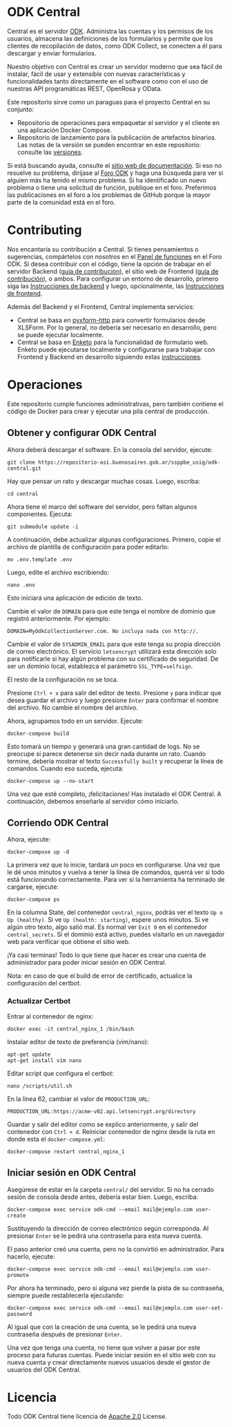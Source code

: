 ODK Central
===========

Central es el servidor [ODK](https://getodk.org/). Administra las cuentas y los permisos de los usuarios, almacena las definiciones de los formularios y permite que los clientes de recopilación de datos, como ODK Collect, se conecten a él para descargar y enviar formularios.

Nuestro objetivo con Central es crear un servidor moderno que sea fácil de instalar, fácil de usar y extensible con nuevas características y funcionalidades tanto directamente en el software como con el uso de nuestras API programáticas REST, OpenRosa y OData.

Este repositorio sirve como un paraguas para el proyecto Central en su conjunto:

* Repositorio de operaciones para empaquetar el servidor y el cliente en una aplicación Docker Compose.
* Repositorio de lanzamiento para la publicación de artefactos binarios. Las notas de la versión se pueden encontrar en este repositorio: consulte las [versiones](https://github.com/getodk/central/releases).

Si está buscando ayuda, consulte el [sitio web de documentación](https://docs.getodk.org/central-intro/). Si eso no resuelve su problema, diríjase al [Foro ODK](https://forum.getodk.org) y haga una búsqueda para ver si alguien más ha tenido el mismo problema. Si ha identificado un nuevo problema o tiene una solicitud de función, publique en el foro. Preferimos las publicaciones en el foro a los problemas de GitHub porque la mayor parte de la comunidad está en el foro.

Contributing
============

Nos encantaría su contribución a Central. Si tienes pensamientos o sugerencias, compártelos con nosotros en el [Panel de funciones](https://forum.getodk.org/c/features) en el Foro ODK. Si desea contribuir con el código, tiene la opción de trabajar en el servidor Backend ([guía de contribución](https://github.com/getodk/central-backend/blob/master/CONTRIBUTING.md)), el sitio web de Frontend ([guía de contribución](https://github.com/getodk/central-frontend/blob/master/CONTRIBUTING.md)), o ambos. Para configurar un entorno de desarrollo, primero siga las [Instrucciones de backend](https://github.com/getodk/central-backend#setting-up-a-development-environment) y luego, opcionalmente, las [Instrucciones de frontend](https://github.com/getodk/central-frontend#setting-up-your-development-environment).

Además del Backend y el Frontend, Central implementa servicios:

* Central se basa en [pyxform-http](https://github.com/getodk/pyxform-http) para convertir formularios desde XLSForm. Por lo general, no debería ser necesario en desarrollo, pero se puede ejecutar localmente.
* Central se basa en [Enketo](https://github.com/enketo/enketo-express) para la funcionalidad de formulario web. Enketo puede ejecutarse localmente y configurarse para trabajar con Frontend y Backend en desarrollo siguiendo estas [instrucciones](https://github.com/getodk/central-frontend/blob/master/docs/enketo.md).

Operaciones
==========

Este repositorio cumple funciones administrativas, pero también contiene el código de Docker para crear y ejecutar una pila central de producción.

## Obtener y configurar ODK Central

Ahora deberá descargar el software. En la consola del servidor, ejecute:

	git clone https://repositorio-asi.buenosaires.gob.ar/ssppbe_usig/odk-central.git


Hay que pensar un rato y descargar muchas cosas. Luego, escriba:

	cd central


Ahora tiene el marco del software del servidor, pero faltan algunos componentes. Ejecuta: 

	git submodule update -i 


A continuación, debe actualizar algunas configuraciones. Primero, copie el archivo de plantilla de configuración para poder editarlo:

	mv .env.template .env 


Luego, edite el archivo escribiendo:

	nano .env 


Esto iniciará una aplicación de edición de texto.

Cambie el valor de `DOMAIN` para que este tenga el nombre de dominio que registró anteriormente. Por ejemplo: 

`DOMAIN=MyOdkCollectionServer.com. No incluya nada con http://.`

Cambie el valor de `SYSADMIN_EMAIL` para que este tenga su propia dirección de correo electrónico. El servicio `letsencrypt` utilizará esta dirección solo para notificarle si hay algún problema con su certificado de seguridad. De ser un dominio local, establezca el parámetro `SSL_TYPE=selfsign`.

El resto de la configuración no se toca. 

Presione `Ctrl + x` para salir del editor de texto. Presione `y` para indicar que desea guardar el archivo y luego presione `Enter` para confirmar el nombre del archivo. No cambie el nombre del archivo.

Ahora, agrupamos todo en un servidor. Ejecute:

	docker-compose build 


Esto tomará un tiempo y generará una gran cantidad de logs. No se preocupe si parece detenerse sin decir nada durante un rato. Cuando termine, debería mostrar el texto `Successfully built` y recuperar la línea de comandos. Cuando eso suceda, ejecuta:

	docker-compose up --no-start


Una vez que esté completo, ¡felicitaciones! Has instalado el ODK Central. A continuación, debemos enseñarle al servidor cómo iniciarlo.


## Corriendo ODK Central

Ahora, ejecute:

	docker-compose up -d 

La primera vez que lo inicie, tardará un poco en configurarse. Una vez que le dé unos minutos y vuelva a tener la línea de comandos, querrá ver si todo está funcionando correctamente.
Para ver si la herramienta ha terminado de cargarse, ejecute:

	docker-compose ps

En la columna State, del contenedor `central_nginx`, podrás ver el texto `Up o Up (healthy)`. Si ve `Up (health: starting)`, espere unos minutos. Si ve algún otro texto, algo salió mal. Es normal ver `Exit 0` en el contenedor `central_secrets`.
Si el dominio está activo, puedes visitarlo en un navegador web para verificar que obtiene el sitio web.

¡Ya casi terminas! Todo lo que tiene que hacer es crear una cuenta de administrador para poder iniciar sesión en ODK Central.

Nota: en caso de que el build de error de certificado, actualice la configuración del certbot.


### Actualizar Certbot

Entrar al contenedor de nginx:

	docker exec -it central_nginx_1 /bin/bash


Instalar editor de texto de preferencia (vim/nano):

	apt-get update
	apt-get install vim nano


Editar script que configura el certbot:

	nano /scripts/util.sh


En la línea 62, cambiar el valor de `PRODUCTION_URL`:

	PRODUCTION_URL:https://acme-v02.api.letsencrypt.org/directory


Guardar y salir del editor como se explico anteriormente, y salir del contenedor con `Ctrl + d`.
Reiniciar contenedor de nginx desde la ruta en donde esta el `docker-compose.yml`:

	docker-compose restart central_nginx_1


## Iniciar sesión en ODK Central

Asegúrese de estar en la carpeta `central/` del servidor. Si no ha cerrado sesión de consola desde antes, debería estar bien.
Luego, escriba:

	docker-compose exec service odk-cmd --email mail@ejemplo.com user-create

Sustituyendo la dirección de correo electrónico según corresponda. Al presionar `Enter` se le pedirá una contraseña para esta nueva cuenta.

El paso anterior creó una cuenta, pero no la convirtió en administrador. Para hacerlo, ejecute:

	docker-compose exec service odk-cmd --email mail@ejemplo.com user-promote


Por ahora ha terminado, pero si alguna vez pierde la pista de su contraseña, siempre puede restablecerla ejecutando:

	docker-compose exec service odk-cmd --email mail@ejemplo.com user-set-password

Al igual que con la creación de una cuenta, se le pedirá una nueva contraseña después de presionar `Enter`.


Una vez que tenga una cuenta, no tiene que volver a pasar por este proceso para futuras cuentas. Puede iniciar sesión en el sitio web con su nueva cuenta y crear directamente nuevos usuarios desde el gestor de usuarios del ODK Central.

Licencia
=======

Todo ODK Central tiene licencia de [Apache 2.0](https://raw.githubusercontent.com/getodk/central/master/LICENSE) License.
